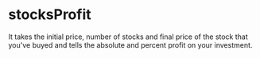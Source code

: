 # stocksProfit
 It takes the initial price, number of stocks and final price of the stock that you've buyed and tells the absolute and percent profit on your investment.
